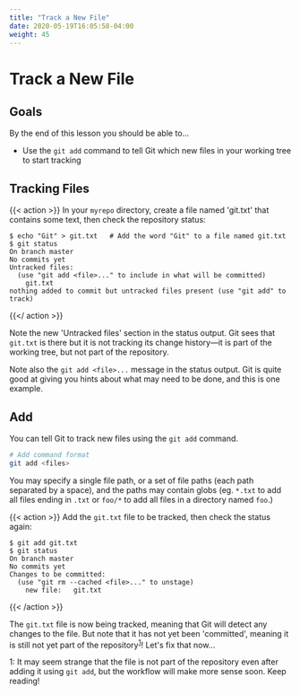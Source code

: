 ```yaml
---
title: "Track a New File"
date: 2020-05-19T16:05:58-04:00
weight: 45
---
```


# Track a New File

## Goals

By the end of this lesson you should be able to...

- Use the `git add` command to tell Git which new files in your working tree to start tracking


## Tracking Files

{{< action >}}
In your `myrepo` directory, create a file named 'git.txt' that contains some text, then check the repository status:

```text
$ echo "Git" > git.txt   # Add the word "Git" to a file named git.txt
$ git status
On branch master
No commits yet
Untracked files:
  (use "git add <file>..." to include in what will be committed)
	git.txt
nothing added to commit but untracked files present (use "git add" to track)
```
{{</ action >}}

Note the new 'Untracked files' section in the status output.  Git sees that `git.txt` is there but it is not tracking its change history—it is part of the working tree, but not part of the repository.

Note also the `git add <file>...` message in the status output.  Git is quite good at giving you hints about what may need to be done, and this is one example.

## Add

You can tell Git to track new files using the `git add` command.

```sh
# Add command format
git add <files>
```

You may specify a single file path, or a set of file paths (each path separated by a space), and the paths may contain globs (eg. `*.txt` to add all files ending in `.txt` or `foo/*` to add all files in a directory named `foo`.)

{{< action >}}
Add the `git.txt` file to be tracked, then check the status again:

```text
$ git add git.txt
$ git status
On branch master
No commits yet
Changes to be committed:
  (use "git rm --cached <file>..." to unstage)
	new file:   git.txt
```
{{< /action >}}

The `git.txt` file is now being tracked, meaning that Git will detect any changes to the file.  But note that it has not yet been 'committed', meaning it is still not yet part of the repository<sup>[1](#fn1)</sup>!  Let's fix that now...

<div class="footnote"><a name="fn1">1</a>: It may seem strange that the file is not part of the repository even after adding it using <code>git add</code>, but the workflow will make more sense soon.  Keep reading!</div>